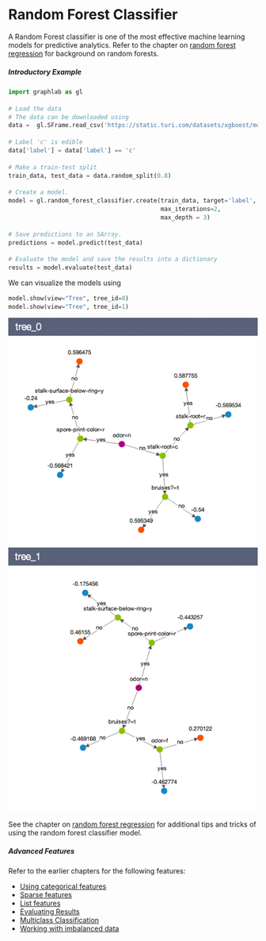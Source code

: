 <script src="../turi/js/recview.js"></script>
# Random Forest Classifier
 
A Random Forest classifier is one of the most effective machine learning models
for predictive analytics. Refer to the chapter on 
[random forest regression](random_forest_regression.md) for background on
random forests.


##### Introductory Example

```python
import graphlab as gl

# Load the data
# The data can be downloaded using
data =  gl.SFrame.read_csv('https://static.turi.com/datasets/xgboost/mushroom.csv')

# Label 'c' is edible
data['label'] = data['label'] == 'c'

# Make a train-test split
train_data, test_data = data.random_split(0.8)

# Create a model.
model = gl.random_forest_classifier.create(train_data, target='label',
                                           max_iterations=2,
                                           max_depth = 3)

# Save predictions to an SArray. 
predictions = model.predict(test_data)

# Evaluate the model and save the results into a dictionary
results = model.evaluate(test_data)
```
We can visualize the models using

```python
model.show(view="Tree", tree_id=0)
model.show(view="Tree", tree_id=1)
```
![Alt text](images/tree_0.png)
![Alt text](images/tree_1.png)

See the chapter on [random forest regression](random_forest_regression.md) for
additional tips and tricks of using the random forest classifier model.

##### Advanced Features

Refer to the earlier chapters for the following features:

* [Using categorical features](linear-regression.md#linregr-categorical-features)
* [Sparse features](linear-regression.md#linregr-sparse-features)
* [List features](linear-regression.md#linregr-list-features)
* [Evaluating Results](logistic-regression.md#logregr-evaluation)
* [Multiclass Classification](logistic-regression.md#logregr-multiclass)
* [Working with imbalanced data](logistic-regression.md#logregr-imbalaced-data)
